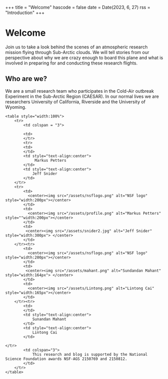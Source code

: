 +++
title = "Welcome"
hascode = false
date = Date(2023, 6, 27)
rss = "Introduction"
+++

# Welcome

Join us to take a look behind the scenes of an atmospheric research mission flying through Sub-Arctic clouds. We will tell stories from our perspective about why we are crazy enough to board this plane and what is involved in preparing for and conducting these research flights.

## Who are we?

We are a small research team who participates in the Cold-Air outbreak Experiment in the Sub-Arctic Region (CAESAR). In our normal lives we are researchers University of California, Riverside and the University of Wyoming.

~~~
<table style="width:100%">
    <tr>
        <td colspan = "3">

        <td>
        </tr>
        <tr>
        <td>    
        </td>
        <td style="text-align:center">
             Markus Petters  
        </td>
        <td style="text-align:center">
            Jeff Snider 
        </td>
    </tr>
    <tr>
        <td>
          <center><img src="/assets/nsflogo.png" alt="NSF logo" style="width:200px"></center>
        </td>
        <td>
          <center><img src="/assets/profile.png" alt="Markus Petters" style=""width:200px"></center>
        </td>
        <td>
         <center><img src="/assets/snider2.jpg" alt="Jeff Snider" style="width:300px"> </center>
        </td>
    </tr><tr>
        <td>
          <center><img src="/assets/nsflogo.png" alt="NSF logo" style="width:200px"></center>
        </td>
        <td>
         <center><img src="/assets/mahant.png" alt="Sundandan Mahant" style="width:164px"> </center>
        </td>
        <td>
          <center><img src="/assets/Lintong.png" alt="Lintong Cai" style="width:165px"></center>
        </td>
    </tr><tr>
        <td>    
        </td>
        <td style="text-align:center">
            Sunandan Mahant  
        </td>
        <td style="text-align:center">
            Lintong Cai
        </td>

</tr>
        <td colspan="3">
            This research and blog is supported by the National Science Foundation awards NSF-AGS 2150769 and 2150812.
        </td>
    </tr>
</table>
~~~
